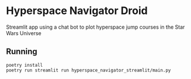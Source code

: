 # Hyperspace Navigator Droid
Streamlit app using a chat bot to plot hyperspace jump courses in the Star Wars Universe

## Running
```
poetry install
poetry run streamlit run hyperspace_navigator_streamlit/main.py
```
